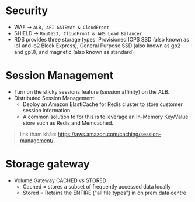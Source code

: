 # Security
- WAF -> `ALB, API GATEWAY & CloudFront`
- SHIELD -> `Route53, CloudFront & AWS Load Balancer`
- RDS provides three storage types: Provisioned IOPS SSD (also known as io1 and io2 Block Express), General Purpose SSD (also known as gp2 and gp3), and magnetic (also known as standard)

# Session Management
- Turn on the sticky sessions feature (session affinity) on the ALB.
- Distributed Session Management: 
  + Deploy an Amazon ElastiCache for Redis cluster to store customer session information
  + A common solution to for this is to leverage an In-Memory Key/Value store such as Redis and Memcached.

> link tham khảo: https://aws.amazon.com/caching/session-management/

# Storage gateway
- Volume Gateway CACHED vs STORED
  + Cached = stores a subset of frequently accessed data locally
  + Stored = Retains the ENTIRE ("all file types") in on prem data centre
